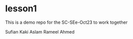 # lesson1
This is a demo repo for the SC-SEe-Oct23 to work together



Sufian Kaki Aslam
Rameel Ahmed

